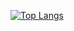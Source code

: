 [![Top Langs](https://github-readme-stats.vercel.app/api/top-langs/?username=aidevnn&layout=compact&theme=vision-friendly-dark)](https://github.com/aidevnn/github-readme-stats)
